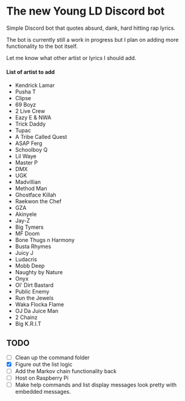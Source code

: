 # The new Young LD Discord bot

Simple Discord bot that quotes absurd, dank, hard hitting rap lyrics.

The bot is currently still a work in progress but I plan on adding more functionality to the bot itself.

Let me know what other artist or lyrics I should add.

#### List of artist to add
* Kendrick Lamar
* Pusha T
* Clipse
* 69 Boyz
* 2 Live Crew
* Eazy E & NWA
* Trick Daddy
* Tupac
* A Tribe Called Quest
* ASAP Ferg
* Schoolboy Q
* Lil Waye
* Master P
* DMX
* UGK
* Madvillian
* Method Man
* Ghostface Killah
* Raekwon the Chef
* GZA
* Akinyele
* Jay-Z
* Big Tymers
* MF Doom
* Bone Thugs n Harmony
* Busta Rhymes
* Juicy J
* Ludacris
* Mobb Deep
* Naughty by Nature
* Onyx
* Ol' Dirt Bastard
* Public Enemy
* Run the Jewels
* Waka Flocka Flame
* OJ Da Juice Man
* 2 Chainz
* Big K.R.I.T

## TODO
- [ ] Clean up the command folder
- [x] Figure out the list logic
- [ ] Add the Markov chain functionality back
- [ ] Host on Raspberry Pi
- [ ] Make help commands and list display messages look pretty with embedded messages.

